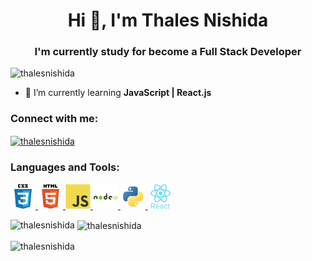 

<h1 align="center">Hi 👋, I'm Thales Nishida</h1>
<h3 align="center">I'm currently study for become a Full Stack Developer</h3>

<p align="left"> <img src="https://komarev.com/ghpvc/?username=thalesnishida&label=Profile%20views&color=0e75b6&style=flat" alt="thalesnishida" /> </p>

- 🌱 I’m currently learning **JavaScript | React.js**

<h3 align="left">Connect with me:</h3>
<p align="left">
<a href="https://linkedin.com/in/thalesnishida" target="blank"><img align="center" src="https://raw.githubusercontent.com/rahuldkjain/github-profile-readme-generator/master/src/images/icons/Social/linked-in-alt.svg" alt="thalesnishida" height="30" width="40" /></a>
</p>

<h3 align="left">Languages and Tools:</h3>
<p align="left"> <a href="https://www.w3schools.com/css/" target="_blank" rel="noreferrer"> <img src="https://raw.githubusercontent.com/devicons/devicon/master/icons/css3/css3-original-wordmark.svg" alt="css3" width="40" height="40"/> </a> <a href="https://www.w3.org/html/" target="_blank" rel="noreferrer"> <img src="https://raw.githubusercontent.com/devicons/devicon/master/icons/html5/html5-original-wordmark.svg" alt="html5" width="40" height="40"/> </a> <a href="https://developer.mozilla.org/en-US/docs/Web/JavaScript" target="_blank" rel="noreferrer"> <img src="https://raw.githubusercontent.com/devicons/devicon/master/icons/javascript/javascript-original.svg" alt="javascript" width="40" height="40"/> </a> <a href="https://nodejs.org" target="_blank" rel="noreferrer"> <img src="https://raw.githubusercontent.com/devicons/devicon/master/icons/nodejs/nodejs-original-wordmark.svg" alt="nodejs" width="40" height="40"/> </a> <a href="https://www.python.org" target="_blank" rel="noreferrer"> <img src="https://raw.githubusercontent.com/devicons/devicon/master/icons/python/python-original.svg" alt="python" width="40" height="40"/> </a> <a href="https://reactjs.org/" target="_blank" rel="noreferrer"> <img src="https://raw.githubusercontent.com/devicons/devicon/master/icons/react/react-original-wordmark.svg" alt="react" width="40" height="40"/> </a> </p>

<p><img align="left" src="https://github-readme-stats.vercel.app/api/top-langs?username=thalesnishida&show_icons=true&locale=en&layout=compact" alt="thalesnishida" /></p>

<p>&nbsp;<img align="center" src="https://github-readme-stats.vercel.app/api?username=thalesnishida&show_icons=true&locale=en" alt="thalesnishida" /></p>

<p><img align="center" src="https://github-readme-streak-stats.herokuapp.com/?user=thalesnishida&" alt="thalesnishida" /></p>

